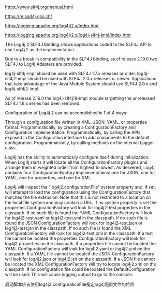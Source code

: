 https://www.slf4j.org/manual.html

https://reload4j.qos.ch/

https://logging.apache.org/log4j/2.x/index.html

https://logging.apache.org/log4j/2.x/log4j-slf4j-impl/index.html

The Log4j 2 SLF4J Binding allows applications coded to the SLF4J API to use Log4j 2 as the implementation.

Due to a break in compatibility in the SLF4J binding, as of release 2.19.0 two SLF4J to Log4j Adapters are provided.

log4j-slf4j-impl should be used with SLF4J 1.7.x releases or older.
log4j-slf4j2-impl should be used with SLF4J 2.0.x releases or newer.
Applications that take advantage of the Java Module System should use SLF4J 2.0.x and log4j-slf4j2-impl.

As of release 2.19.0 the log4j-slf4j18-impl module targetting the unreleased SLF4J 1.8.x series has been removed.



Configuration of Log4j 2 can be accomplished in 1 of 4 ways:

Through a configuration file written in XML, JSON, YAML, or properties format.
Programmatically, by creating a ConfigurationFactory and Configuration implementation.
Programmatically, by calling the APIs exposed in the Configuration interface to add components to the default configuration.
Programmatically, by calling methods on the internal Logger class.


Log4j has the ability to automatically configure itself during initialization. When Log4j starts it will locate all the ConfigurationFactory plugins and arrange them in weighted order from highest to lowest. As delivered, Log4j contains four ConfigurationFactory implementations: one for JSON, one for YAML, one for properties, and one for XML.

Log4j will inspect the "log4j2.configurationFile" system property and, if set, will attempt to load the configuration using the ConfigurationFactory that matches the file extension. Note that this is not restricted to a location on the local file system and may contain a URL.
If no system property is set the properties ConfigurationFactory will look for log4j2-test.properties in the classpath.
If no such file is found the YAML ConfigurationFactory will look for log4j2-test.yaml or log4j2-test.yml in the classpath.
If no such file is found the JSON ConfigurationFactory will look for log4j2-test.json or log4j2-test.jsn in the classpath.
If no such file is found the XML ConfigurationFactory will look for log4j2-test.xml in the classpath.
If a test file cannot be located the properties ConfigurationFactory will look for log4j2.properties on the classpath.
If a properties file cannot be located the YAML ConfigurationFactory will look for log4j2.yaml or log4j2.yml on the classpath.
If a YAML file cannot be located the JSON ConfigurationFactory will look for log4j2.json or log4j2.jsn on the classpath.
If a JSON file cannot be located the XML ConfigurationFactory will try to locate log4j2.xml on the classpath.
If no configuration file could be located the DefaultConfiguration will be used. This will cause logging output to go to the console.


启动脚本应该使用log4j2.configurationFile指定log4j配置文件的位置